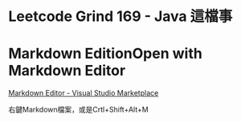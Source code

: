 # Leetcode Grind 169 - Java 這檔事

# Markdown EditionOpen with Markdown Editor

[Markdown Editor - Visual Studio Marketplace](https://marketplace.visualstudio.com/items?itemName=zaaack.markdown-editor)

右鍵Markdown檔案，或是Crtl+Shift+Alt+M
